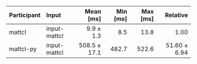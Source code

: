| Participant | Input | Mean [ms] | Min [ms] | Max [ms] | Relative |
|:---|:---|---:|---:|---:|---:|
| mattcl | input-mattcl | 9.9 ± 1.3 | 8.5 | 13.8 | 1.00 |
| mattcl-py | input-mattcl | 508.5 ± 17.1 | 482.7 | 522.6 | 51.60 ± 6.94 |
